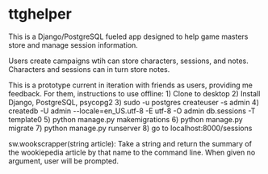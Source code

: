 # ttghelper

This is a Django/PostgreSQL fueled app designed to help game masters store and manage session information.

Users create campaigns wtih can store characters, sessions, and notes. Characters and sessions can in turn store notes.

This is a prototype current in iteration with friends as users, providing me
feedback. For them, instructions to use offline:
	1) Clone to desktop
	2) Install Django, PostgreSQL, psycopg2
	3) sudo -u postgres createuser -s admin
	4) createdb -U admin --locale=en_US.utf-8 -E utf-8 -O admin db.sessions -T template0
	5) python manage.py makemigrations
	6) python manage.py migrate
	7) python manage.py runserver
	8) go to localhost:8000/sessions

sw.wookscrapper(string article):
	Take a string and return the summary of the wookiepedia article by that name to the command line. When given no argument, user will be prompted.
  
